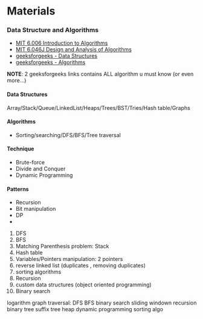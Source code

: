 # Materials

### Data Structure and Algorithms
- [MIT 6.006 Introduction to Algorithms](courses/mit_6006.md)
- [MIT 6.046J Design and Analysis of Algorithms](courses/mit_6046.md)
- [geeksforgeeks - Data Structures](https://www.geeksforgeeks.org/data-structures/)
- [geeksforgeeks - Algorithms](https://www.geeksforgeeks.org/fundamentals-of-algorithms/)

**NOTE**: 2 geeksforgeeks links contains ALL algorithm u must know (or even more...)

#### Data Structures
Array/Stack/Queue/LinkedList/Heaps/Trees/BST/Tries/Hash table/Graphs
#### Algorithms
- Sorting/searching/DFS/BFS/Tree traversal
#### Technique 
- Brute-force
- Divide and Conquer 
- Dynamic Programming
#### Patterns
- Recursion
- Bit manipulation
- DP
- 


1. DFS
2. BFS
3. Matching Parenthesis problem: Stack
4. Hash table
5. Variables/Pointers manipulation: 2 pointers
6. reverse linked list (duplicates , removing duplicates)
7. sorting algorithms 
8. Recursion
9. custom data structures (object oriented programming)
10. Binary search

logarithm
graph traversal: DFS BFS
binary search
sliding windown
recursion
binary tree
suffix tree
heap
dynamic programming
sorting algo
